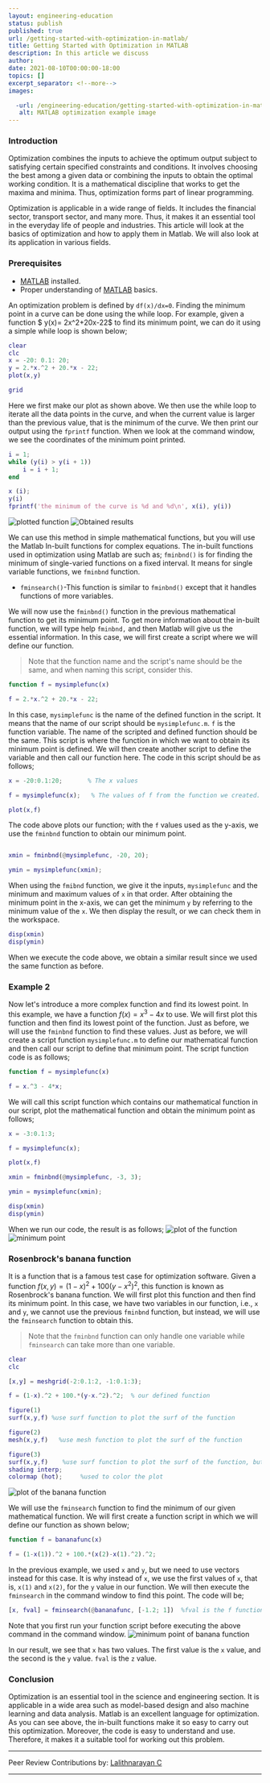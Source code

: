 ```yaml
---
layout: engineering-education
status: publish
published: true
url: /getting-started-with-optimization-in-matlab/
title: Getting Started with Optimization in MATLAB
description: In this article we discuss 
author: 
date: 2021-08-10T00:00:00-18:00
topics: []
excerpt_separator: <!--more-->
images:

  -url: /engineering-education/getting-started-with-optimization-in-matlab/hero.jpg
   alt: MATLAB optimization example image
---
```



### Introduction

Optimization combines the inputs to achieve the optimum output subject to satisfying certain specified constraints and conditions. It involves choosing the best among a given data or combining the inputs to obtain the optimal working condition. It is a mathematical discipline that works to get the maxima and minima. Thus, optimization forms part of linear programming. 

Optimization is applicable in a wide range of fields. It includes the financial sector, transport sector, and many more. Thus, it makes it an essential tool in the everyday life of people and industries. This article will look at the basics of optimization and how to apply them in Matlab. We will also look at its application in various fields.

### Prerequisites
- [MATLAB](https://www.mathworks.com/products/get-matlab.html?s_tid=gn_getml) installed.
- Proper understanding of [MATLAB](https://www.section.io/engineering-education/getting-started-with-matlab/) basics.

An optimization problem is defined by `df(x)/dx=0`. Finding the minimum point in a curve can be done using the while loop. For example, given a function $ y(x)= 2x^2+20x-22$ to find its minimum point, we can do it using a simple while loop is shown below;

```matlab
clear
clc
x = -20: 0.1: 20;
y = 2.*x.^2 + 20.*x - 22;
plot(x,y)

grid
```
Here we first make our plot as shown above. We then use the while loop to iterate all the data points in the curve, and when the current value is larger than the previous value, that is the minimum of the curve. We then print our output using the `fprintf` function. When we look at the command window, we see the coordinates of the minimum point printed.
```Matlab
i = 1;
while (y(i) > y(i + 1))
    i = i + 1;
end

x (i);
y(i)
fprintf('the minimum of the curve is %d and %d\n', x(i), y(i))
```
![plotted function](opt1.png)
![Obtained results](opt2.png)

We can use this method in simple mathematical functions, but you will use the Matlab In-built functions for complex equations. The in-built functions used in optimization using Matlab are such as;
`fminbnd()` is for finding the minimum of single-varied functions on a fixed interval. It means for single variable functions, we `fminbnd` function.
- `fminsearch()`-This function is similar to `fminbnd()` except that it handles functions of more variables.

We will now use the `fminbnd()` function in the previous mathematical function to get its minimum point. To get more information about the in-built function, we will type help `fminbnd,` and then Matlab will give us the essential information. In this case, we will first create a script where we will define our function.

> Note that the function name and the script's name should be the same, and when naming this script, consider this. 
```Matlab
function f = mysimplefunc(x)

f = 2.*x.^2 + 20.*x - 22;
```
In this case, `mysimplefunc` is the name of the defined function in the script. It means that the name of our script should be `mysimplefunc.m`. `f` is the function variable. The name of the scripted and defined function should be the same. This script is where the function in which we want to obtain its minimum point is defined. We will then create another script to define the variable and then call our function here. The code in this script should be as follows;
```Matlab
x = -20:0.1:20;       % The x values

f = mysimplefunc(x);   % The values of f from the function we created.

plot(x,f) 
```
The code above plots our function; with the `f` values used as the y-axis, we use the `fminbnd` function to obtain our minimum point.

```Matlab

xmin = fminbnd(@mysimplefunc, -20, 20);

ymin = mysimplefunc(xmin);
```
When using the `fmibnd` function, we give it the inputs, `mysimplefunc` and the minimum and maximum values of `x` in that order. After obtaining the minimum point in the x-axis, we can get the minimum `y` by referring to the minimum value of the `x`. We then display the result, or we can check them in the workspace.
```Matlab
disp(xmin)
disp(ymin)
```
When we execute the code above, we obtain a similar result since we used the same function as before.

### Example 2
Now let's introduce a more complex function and find its lowest point. In this example, we have a function $f(x)=x^3-4x$ to use. We will first plot this function and then find its lowest point of the function. Just as before, we will use the `fminbnd` function to find these values. Just as before, we will create a script function `mysimplefunc.m` to define our mathematical function and then call our script to define that minimum point. The script function code is as follows;
```Matlab
function f = mysimplefunc(x)

f = x.^3 - 4*x;
```
We will call this script function which contains our mathematical function in our script, plot the mathematical function and obtain the minimum point as follows;
```Matlab
x = -3:0.1:3;

f = mysimplefunc(x);

plot(x,f)

xmin = fminbnd(@mysimplefunc, -3, 3);

ymin = mysimplefunc(xmin);

disp(xmin)
disp(ymin)
```
When we run our code, the result is as follows;
![plot of the function](opt3.png)
![minimum point](opt4.png)

### Rosenbrock's banana function
It is a function that is a famous test case for optimization software. Given a function $f(x,y) = (1-x)^2 + 100(y-x^2)^2$, this function is known as Rosenbrock's banana function. We will first plot this function and then find its minimum point. In this case, we have two variables in our function, i.e., `x` and `y`, we cannot use the previous `fminbnd` function, but instead, we will use the `fminsearch` function to obtain this.
> Note that the `fminbnd` function can only handle one variable while `fminsearch` can take more than one variable. 
```Matlab
clear
clc

[x,y] = meshgrid(-2:0.1:2, -1:0.1:3);

f = (1-x).^2 + 100.*(y-x.^2).^2;  % our defined function

figure(1)
surf(x,y,f) %use surf function to plot the surf of the function

figure(2)
mesh(x,y,f)   %use mesh function to plot the surf of the function

figure(3)
surf(x,y,f)    %use surf function to plot the surf of the function, but in this case, we color the plotting
shading interp;
colormap (hot);     %used to color the plot
```
![plot of the banana function](opt5.png)

We will use the `fminsearch` function to find the minimum of our given mathematical function. We will first create a function script in which we will define our function as shown below;

```matlab
function f = bananafunc(x)

f = (1-x(1)).^2 + 100.*(x(2)-x(1).^2).^2;
```
In the previous example, we used `x` and `y`, but we need to use vectors instead for this case. It is why instead of `x`, we use the first values of `x`, that is, `x(1)` and `x(2)`, for the `y` value in our function. We will then execute the `fminsearch` in the command window to find this point. The code will be;
```Matlab
[x, fval] = fminsearch(@bananafunc, [-1.2; 1])  %fval is the f function values.
```
Note that you first run your function script before executing the above command in the command window.
![minimum point of banana function](opt6.png)

In our result, we see that `x` has two values. The first value is the `x` value, and the second is the `y` value. `fval` is the `z` value.

### Conclusion
Optimization is an essential tool in the science and engineering section. It is applicable in a wide area such as model-based design and also machine learning and data analysis. Matlab is an excellent language for optimization. As you can see above, the in-built functions make it so easy to carry out this optimization. Moreover, the code is easy to understand and use. Therefore, it makes it a suitable tool for working out this problem.

---
Peer Review Contributions by: [Lalithnarayan C](/engineering-education/authors/lalithnarayan-c/)



---

<!-- MathJax script -->
<script type="text/javascript" async
    src="https://cdnjs.cloudflare.com/ajax/libs/mathjax/2.7.1/MathJax.js?config=TeX-AMS-MML_HTMLorMML">
    MathJax.Hub.Config({
    tex2jax: {
      inlineMath: [['$','$'], ['\\(','\\)']],
      displayMath: [['$$','$$']],
      processEscapes: true,
      processEnvironments: true,
      skipTags: ['script', 'noscript', 'style', 'textarea', 'pre'],
      TeX: { equationNumbers: { autoNumber: "AMS" },
           extensions: ["AMSmath.js", "AMSsymbols.js"] }
    }
    });
    MathJax.Hub.Queue(function() {
      // Fix <code> tags after MathJax finishes running. This is a
      // hack to overcome a shortcoming of Markdown. Discussion at
      // https://github.com/mojombo/jekyll/issues/199
      var all = MathJax.Hub.getAllJax(), i;
      for(i = 0; i < all.length; i += 1) {
          all[i].SourceElement().parentNode.className += ' has-jax';
      }
    });
    MathJax.Hub.Config({
    // Autonumbering by mathjax
    TeX: { equationNumbers: { autoNumber: "AMS" } }
    });
  </script>
